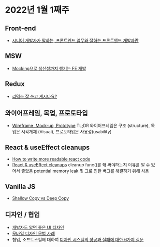 # 2022년 1월 1째주

## Front-end

- [시니어 개발자가 말하는, 프론트엔드 업무와 잘하는 프론트엔드 개발자란](https://news.hada.io/topic?id=5819&utm_source=slack&utm_medium=bot&utm_campaign=T01AVD5UA4X)

## MSW

- [Mocking으로 생산성까지 챙기는 FE 개발](https://tech.kakao.com/2021/09/29/mocking-fe/) <br/>

## Redux

- [리덕스 잘 쓰고 계시나요?](https://ridicorp.com/story/how-to-use-redux-in-ridi/)<br/>

## 와이어프레임, 목업, 프로토타입

- [Wireframe, Mock-up, Prototype](https://brunch.co.kr/@ywkim36/67)
  TL;DR
  와이어프레임은 구조 (structure),
  목업은 시각개체 (Visual),
  프로토타입은 사용성(usability)
  <br/>

## React & useEffect cleanups

- [How to write more readable react code](https://blog.logrocket.com/write-more-readable-react-code/)
- [React & useEffect cleanups](https://towardsdev.com/react-useeffect-cleanups-f7cfe4fb1f77)
  cleanup func()를 왜 써야하는지 이유를 알 수 있어서 좋았음
  potential memory leak 및 그로 인한 버그를 해결하기 위해 사용
  <br/>

## Vanilla JS

- [Shallow Copy vs Deep Copy](https://devdojo.com/rahulism/shallow-copy-and-deep-copy-in-js) <br/>

## 디자인 / 협업

- [개발자도 알면 좋은 UI 디자인](https://joshua1988.github.io/web-development/design/ui-for-developers/)
- [모바일 디자인 모범 사례](https://brunch.co.kr/@ebprux/242)
- 협업, 소프트스킬에 대하여 [디자인 시스템의 성공과 실패에 대한 6가지 질문](https://news.hada.io/topic?id=5597&utm_source=slack&utm_medium=bot&utm_campaign=T01AVD5UA4X) <br/>
